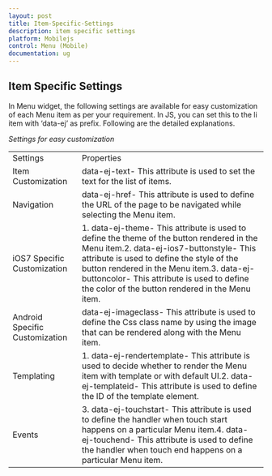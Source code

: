 ```yaml
---
layout: post
title: Item-Specific-Settings
description: item specific settings
platform: Mobilejs
control: Menu (Mobile)
documentation: ug
---
```


## Item Specific Settings

In Menu widget, the following settings are available for easy customization of each Menu item as per your requirement. In JS, you can set this to the li item with ‘data-ej’ as prefix. Following are the detailed explanations.

_Settings for easy customization_

<table>
<tr>
<td>
Settings</td><td>
Properties</td></tr>
<tr>
<td>
Item Customization</td><td>
data-ej-text- This attribute is used to set the text for the list of items.</td></tr>
<tr>
<td>
Navigation</td><td>
data-ej-href- This attribute is used to define the URL of the page to be navigated while selecting the Menu item.</td></tr>
<tr>
<td>
iOS7 Specific Customization</td><td>
1. data-ej-theme- This attribute is used to define the theme of the button rendered in the Menu item.2. data-ej-ios7-buttonstyle- This attribute is used to define the style of the button rendered in the Menu item.3. data-ej-buttoncolor- This attribute is used to define the color of the button rendered in the Menu item.<br></td></tr>
<tr>
<td>
Android Specific Customization</td><td>
data-ej-imageclass- This attribute is used to define the Css class name by using the image that can be rendered along with the Menu item.</td></tr>
<tr>
<td>
Templating</td><td>
1. data-ej-rendertemplate- This attribute is used to decide whether to render the Menu item with template or with default UI.2. data-ej-templateid- This attribute is used to define the ID of the template element.<br></td></tr>
<tr>
<td>
Events</td><td>
3. data-ej-touchstart- This attribute is used to define the handler when touch start happens on a particular Menu item.4. data-ej-touchend- This attribute is used to define the handler when touch end happens on a particular Menu item.</td></tr>
</table>



